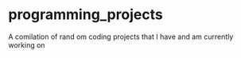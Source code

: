 # programming_projects

A comilation of rand om coding projects that I have and am currently working on
